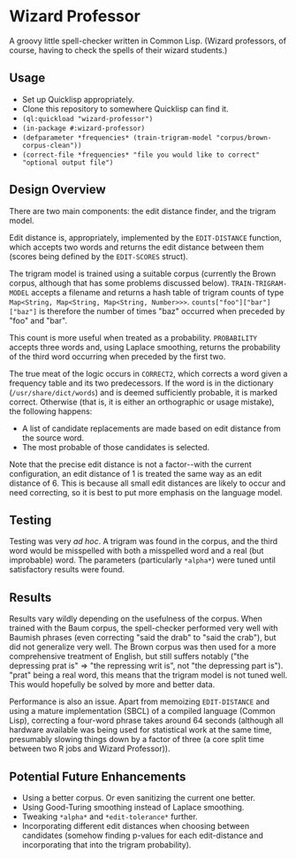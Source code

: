 # Wizard Professor
A groovy little spell-checker written in Common Lisp. (Wizard professors, of course, having to check the spells of their wizard students.)

## Usage

* Set up Quicklisp appropriately.
* Clone this repository to somewhere Quicklisp can find it.
* `(ql:quickload "wizard-professor")`
* `(in-package #:wizard-professor)`
* `(defparameter *frequencies* (train-trigram-model "corpus/brown-corpus-clean"))`
* `(correct-file *frequencies* "file you would like to correct" "optional output file")`

## Design Overview

There are two main components: the edit distance finder, and the trigram model.

Edit distance is, appropriately, implemented by the `EDIT-DISTANCE` function, which accepts two words and returns the edit distance between them (scores being defined by the `EDIT-SCORES` struct).

The trigram model is trained using a suitable corpus (currently the Brown corpus, although that has some problems discussed below). `TRAIN-TRIGRAM-MODEL` accepts a filename and returns a hash table of trigram counts of type `Map<String, Map<String, Map<String, Number>>>`. `counts["foo"]["bar"]["baz"]` is therefore the number of times "baz" occurred when preceded by "foo" and "bar".

This count is more useful when treated as a probability. `PROBABILITY` accepts three words and, using Laplace smoothing, returns the probability of the third word occurring when preceded by the first two.

The true meat of the logic occurs in `CORRECT2`, which corrects a word given a frequency table and its two predecessors. If the word is in the dictionary (`/usr/share/dict/words`) and is deemed sufficiently probable, it is marked correct. Otherwise (that is, it is either an orthographic or usage mistake), the following happens:

* A list of candidate replacements are made based on edit distance from the source word.
* The most probable of those candidates is selected.

Note that the precise edit distance is not a factor--with the current configuration, an edit distance of 1 is treated the same way as an edit distance of 6. This is because all small edit distances are likely to occur and need correcting, so it is best to put more emphasis on the language model.

## Testing

Testing was very *ad hoc*. A trigram was found in the corpus, and the third word would be misspelled with both a misspelled word and a real (but improbable) word. The parameters (particularly `*alpha*`) were tuned until satisfactory results were found.

## Results

Results vary wildly depending on the usefulness of the corpus. When trained with the Baum corpus, the spell-checker performed very well with Baumish phrases (even correcting "said the drab" to "said the crab"), but did not generalize very well. The Brown corpus was then used for a more comprehensive treatment of English, but still suffers notably ("the depressing prat is" => "the repressing writ is", not "the depressing part is"). "prat" being a real word, this means that the trigram model is not tuned well. This would hopefully be solved by more and better data.

Performance is also an issue. Apart from memoizing `EDIT-DISTANCE` and using a mature implementation (SBCL) of a compiled language (Common Lisp), correcting a four-word phrase takes around 64 seconds (although all hardware available was being used for statistical work at the same time, presumably slowing things down by a factor of three (a core split time between two R jobs and Wizard Professor)).

## Potential Future Enhancements

* Using a better corpus. Or even sanitizing the current one better.
* Using Good-Turing smoothing instead of Laplace smoothing.
* Tweaking `*alpha*` and `*edit-tolerance*` further.
* Incorporating different edit distances when choosing between candidates (somehow finding p-values for each edit-distance and incorporating that into the trigram probability).
